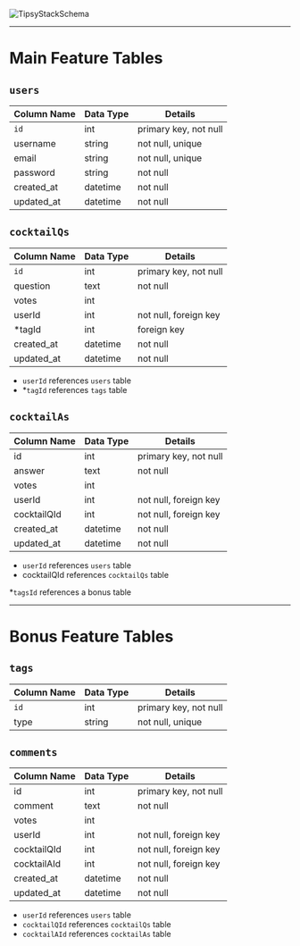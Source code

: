 ![TipsyStackSchema](https://user-images.githubusercontent.com/75585372/110056576-1983cb00-7d2d-11eb-95fa-9c6102293d1b.PNG)


***


# Main Feature Tables

## `users`
Column Name | Data Type | Details
------|-------|---------------------
`id` | int | primary key, not null
username | string | not null, unique
email | string | not null, unique
password | string | not null
created_at | datetime | not null
updated_at | datetime | not null

## `cocktailQs`
Column Name | Data Type | Details
------|-------|---------------------
`id` | int | primary key, not null
question | text | not null
votes | int | 
userId | int | not null, foreign key 
*tagId | int | foreign key
created_at | datetime | not null
updated_at | datetime | not null

* `userId` references `users` table
* *`tagId` references `tags` table

## `cocktailAs`
Column Name | Data Type | Details
------|-------|---------------------
id | int | primary key, not null
answer | text | not null
votes | int | 
userId | int | not null, foreign key
cocktailQId | int | not null, foreign key
created_at | datetime | not null
updated_at | datetime | not null 

* `userId` references `users` table
* cocktailQId references `cocktailQs` table

*`tagsId` references a bonus table

***

# Bonus Feature Tables

## `tags`
Column Name | Data Type | Details
------|-------|---------------------
`id` | int | primary key, not null
type | string | not null, unique

## `comments`
Column Name | Data Type | Details
------|-------|---------------------
id | int | primary key, not null
comment | text | not null
votes | int | 
userId | int | not null, foreign key
cocktailQId | int | not null, foreign key
cocktailAId | int | not null, foreign key
created_at | datetime | not null
updated_at | datetime | not null 

* `userId` references `users` table
* `cocktailQId` references `cocktailQs` table
* `cocktailAId` references `cocktailAs` table







 